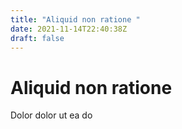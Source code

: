```yaml
---
title: "Aliquid non ratione "
date: 2021-11-14T22:40:38Z
draft: false
---
```

# Aliquid non ratione  

Dolor dolor ut ea do
